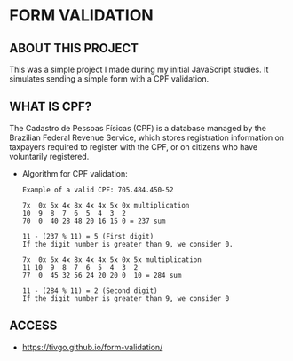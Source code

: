 # FORM VALIDATION

## ABOUT THIS PROJECT
This was a simple project I made during my initial JavaScript studies.
It simulates sending a simple form with a CPF validation.

## WHAT IS CPF?
The Cadastro de Pessoas Físicas (CPF) is a database managed by the Brazilian Federal Revenue Service, which stores registration information on taxpayers required to register with the CPF, or on citizens who have voluntarily registered.
- Algorithm for CPF validation:
  
  ```
  Example of a valid CPF: 705.484.450-52
  
  7x  0x 5x 4x 8x 4x 4x 5x 0x multiplication
  10  9  8  7  6  5  4  3  2
  70  0  40 28 48 20 16 15 0 = 237 sum

  11 - (237 % 11) = 5 (First digit)
  If the digit number is greater than 9, we consider 0.

  7x  0x 5x 4x 8x 4x 4x 5x 0x 5x multiplication
  11 10  9  8  7  6  5  4  3  2
  77  0  45 32 56 24 20 20 0  10 = 284 sum

  11 - (284 % 11) = 2 (Second digit)
  If the digit number is greater than 9, we consider 0
  ```
  
## ACCESS
  - https://tivgo.github.io/form-validation/
